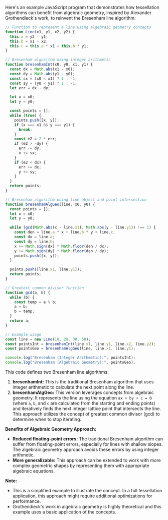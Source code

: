 Here's an example JavaScript program that demonstrates how tessellation algorithms can benefit from algebraic geometry, inspired by Alexander Grothendieck's work, to reinvent the Bresenham line algorithm:

```javascript
// Function to represent a line using algebraic geometry concepts
function Line(x1, y1, x2, y2) {
  this.a = y2 - y1;
  this.b = x1 - x2;
  this.c = this.a * x1 + this.b * y1;
}

// Bresenham algorithm using integer arithmetic
function bresenhamInt(x0, y0, x1, y1) {
  const dx = Math.abs(x1 - x0);
  const dy = Math.abs(y1 - y0);
  const sx = (x0 < x1) ? 1 : -1;
  const sy = (y0 < y1) ? 1 : -1;
  let err = dx - dy;

  let x = x0;
  let y = y0;

  const points = [];
  while (true) {
    points.push([x, y]);
    if (x === x1 && y === y1) {
      break;
    }
    const e2 = 2 * err;
    if (e2 > -dy) {
      err -= dy;
      x += sx;
    }
    if (e2 < dx) {
      err += dx;
      y += sy;
    }
  }
  return points;
}

// Bresenham algorithm using line object and point intersection
function bresenhamAlgGeo(line, x0, y0) {
  const points = [];
  let x = x0;
  let y = y0;

  while (gcd(Math.abs(x - line.x1), Math.abs(y - line.y1)) !== 1) {
    const den = line.a * x + line.b * y + line.c;
    const dx = line.a;
    const dy = line.b;
    x += Math.sign(dx) * Math.floor(den / dx);
    y += Math.sign(dy) * Math.floor(den / dy);
    points.push([x, y]);
  }

  points.push([line.x1, line.y1]);
  return points;
}

// Greatest common divisor function
function gcd(a, b) {
  while (b) {
    const temp = a % b;
    a = b;
    b = temp;
  }
  return a;
}

// Example usage
const line = new Line(10, 20, 30, 50);
const pointsInt = bresenhamInt(line.x1, line.y1, line.x2, line.y2);
const pointsGeo = bresenhamAlgGeo(line, line.x1, line.y1);

console.log("Bresenham (Integer Arithmetic):", pointsInt);
console.log("Bresenham (Algebraic Geometry):", pointsGeo);
```

This code defines two Bresenham line algorithms:

1. **bresenhamInt:** This is the traditional Bresenham algorithm that uses integer arithmetic to calculate the next point along the line.
2. **bresenhamAlgGeo:** This version leverages concepts from algebraic geometry. It represents the line using the equation `ax + by + c = 0` (where `a`, `b`, and `c` are calculated from the starting and ending points) and iteratively finds the next integer lattice point that intersects the line. This approach utilizes the concept of greatest common divisor (gcd) to determine when to stop iterating.

**Benefits of Algebraic Geometry Approach:**

* **Reduced floating-point errors:** The traditional Bresenham algorithm can suffer from floating-point errors, especially for lines with shallow slopes. The algebraic geometry approach avoids these errors by using integer arithmetic.
* **More generalizable:** This approach can be extended to work with more complex geometric shapes by representing them with appropriate algebraic equations.

**Note:**

* This is a simplified example to illustrate the concept. In a full tessellation application, this approach might require additional optimizations for performance.
* Grothendieck's work in algebraic geometry is highly theoretical and this example uses a basic application of the concepts. 
